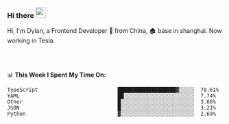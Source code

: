 ### Hi there <img src="https://media.giphy.com/media/hvRJCLFzcasrR4ia7z/giphy.gif" width="25px">

<!-- ![visitors](https://visitor-badge.glitch.me/badge?page_id=dislfyer.dislfyer) -->

Hi, I'm Dylan, a Frontend Developer 🚀 from China, 🏠 base in shanghai. Now working in Tesla.

<br/>
<br/>

📊 **This Week I Spent My Time On:**


<!--START_SECTION:waka-->

```text
TypeScript                          ███████████████████▓░░░░░  78.61%
YAML                                ██░░░░░░░░░░░░░░░░░░░░░░░  7.74%
Other                               █░░░░░░░░░░░░░░░░░░░░░░░░  3.66%
JSON                                █░░░░░░░░░░░░░░░░░░░░░░░░  3.21%
Python                              ▓░░░░░░░░░░░░░░░░░░░░░░░░  2.69%
```

<!--END_SECTION:waka-->

<!--
**About Me:**
 -->
